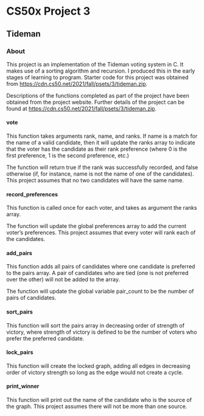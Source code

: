 # CS50x Project 3
## Tideman
### About
This project is an implementation of the Tideman voting system in C. It makes use of a sorting algorithm and recursion. I produced this in the early stages of learning to program. Starter code for this project was obtained from https://cdn.cs50.net/2021/fall/psets/3/tideman.zip.

Descriptions of the functions completed as part of the project have been obtained from the project website. Further details of the project can be found at https://cdn.cs50.net/2021/fall/psets/3/tideman.zip.

#### vote
This function takes arguments rank, name, and ranks. If name is a match for the name of a valid candidate, then it will update the ranks array to indicate that the voter has the candidate as their rank preference (where 0 is the first preference, 1 is the second preference, etc.)

The function will return true if the rank was successfully recorded, and false otherwise (if, for instance, name is not the name of one of the candidates). This project assumes that no two candidates will have the same name.

#### record_preferences
This function is called once for each voter, and takes as argument the ranks array.

The function will update the global preferences array to add the current voter’s preferences. This project assumes that every voter will rank each of the candidates.

#### add_pairs
This function adds all pairs of candidates where one candidate is preferred to the pairs array. A pair of candidates who are tied (one is not preferred over the other) will not be added to the array.

The function will update the global variable pair_count to be the number of pairs of candidates.

#### sort_pairs
This function will sort the pairs array in decreasing order of strength of victory, where strength of victory is defined to be the number of voters who prefer the preferred candidate.

#### lock_pairs 
This function will create the locked graph, adding all edges in decreasing order of victory strength so long as the edge would not create a cycle.

#### print_winner 
This function will print out the name of the candidate who is the source of the graph. This project assumes there will not be more than one source.
